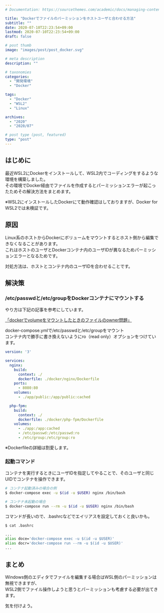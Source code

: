 ```yaml
---
# Documentation: https://sourcethemes.com/academic/docs/managing-content/

title: "Dockerでファイルのパーミッションをホストユーザと合わせる方法"
subtitle: ""
date: 2020-07-10T22:23:54+09:00
lastmod: 2020-07-10T22:23:54+09:00
draft: false

# post thumb
image: "images/post/post_docker.svg"

# meta description
description: ""

# taxonomies
categories: 
  - "開発環境"
  - "Docker"

tags:
  - "Docker"
  - "WSL2"
  - "Linux"

archives:
  - "2020"
  - "2020/07"

# post type (post, featured)
type: "post"
---
```


## はじめに

最近WSL2にDockerをインストールして、WSL2内でコーディングをするような環境を構築しました。  
その環境でDocker経由でファイルを作成するとパーミッションエラーが起こったためその解決方法をまとめます。

※WSL2にインストールしたDockerにて動作確認はしておりますが、Docker for WSL2では未検証です。

## 原因

Linux系のホストからDockerにボリュームをマウントするとホスト側から編集できなくなることがあります。  
これはホストのユーザとDockerコンテナ内のユーザIDが異なるためパーミッションエラーとなるためです。  

対処方法は、ホストとコンテナ内のユーザIDを合わせることです。

## 解決策

### /etc/passwdと/etc/groupをDockerコンテナにマウントする

やり方は下記の記事を参考にしています。

[「dockerでvolumeをマウントしたときのファイルのowner問題」](https://qiita.com/yohm/items/047b2e68d008ebb0f001)

docker-compose.ymlで/etc/passwdと/etc/groupをマウント  
コンテナ内で勝手に書き換えないようにro（read only）オプションをつけています。

```yaml
version: '3'

services:
  nginx:
    build:
      context: ./
      dockerfile: ./docker/nginx/Dockerfile
    ports:
      - 8080:80
    volumes:
      - ./app/public:/app/public:cached

  php-fpm:
    build:
      context: ./
      dockerfile: ./docker/php-fpm/Dockerfile
    volumes:
      - ./app:/app:cached
      - /etc/passwd:/etc/passwd:ro
      - /etc/group:/etc/group:ro
```

※Dockerfileの詳細は割愛します。

### 起動コマンド

コンテナを実行するときにユーザIDを指定してやることで、そのユーザと同じUIDでコンテナを操作できます。


```bash
# コンテナ起動済みの場合の例
$ docker-compose exec -u $(id -u $USER) nginx /bin/bash

# コンテナ未起動の場合
$ docker-compose run --rm -u $(id -u $USER) nginx /bin/bash
```

コマンドが長いので、.bashrcなどでエイリアスを設定しておくと良いかも。

```bash
$ cat .bashrc

...
alias doce='docker-compose exec -u $(id -u $USER)'
alias docr='docker-compose run --rm -u $(id -u $USER)'
...
```
## まとめ

Windows側のエディタでファイルを編集する場合はWSL側のパーミッションは無視できますが、  
WSL2側でファイル操作しようと思うとパーミッションも考慮する必要が出てきます。

気を付けよう。
